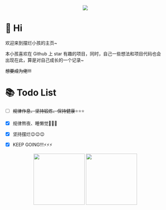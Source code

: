 <!-- 动态打字效果 -->
<div style="text-align: center;">
    <a href="https://suburbiaxx.fun/" target="_blank">
        <img src="https://readme-typing-svg.demolab.com?font=Ma+Shan+Zheng&size=24&duration=4500&pause=100&center=true&vCenter=true&width=1000&lines=%E9%82%82%E9%80%85%E6%96%B0%E7%9A%84%E7%A6%BB%E5%88%AB;Be+Better!!!%F0%9F%98%89">
    </a>
</div>

# 👋 Hi 
欢迎来到摆烂小孩的主页~

本小孩喜欢在 Github 上 star 有趣的项目，同时，自己一些想法和项目代码也会出现在此，算是对自己成长的一个记录~

~~想要成为佬!!!~~


<!-- Todo List -->
# 📚 Todo List 
-   [ ] ~~规律作息、坚持锻炼、保持健康~~⭐⭐⭐
-   [x] 规律熬夜、睡懒觉🥳🥳🥳
-   [x] 坚持摆烂😉😉😉
-   [x] KEEP GOING!!!⚡⚡⚡


<!-- GitHub 数据统计 -->
<div align="center">
  <img height="161px" src="https://github-readme-stats-pi-ten-18.vercel.app/api?username=SuburbiaXX&hide_title=true&hide_border=true&show_icons=trueline_height=21&text_color=003460&locale=cn&theme=transparent&bg_color=fff" />
  <img height="161px" src="https://github-readme-stats-pi-ten-18.vercel.app/api/top-langs/?username=SuburbiaXX&hide_title=true&hide_border=true&layout=compact&langs_count=6&text_color=003460&theme=transparent&bg_color=fff" />
</div>
